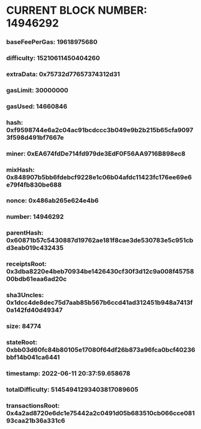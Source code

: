 # CURRENT BLOCK NUMBER: 14946292

### baseFeePerGas: 19618975680
### difficulty: 15210611450404260
### extraData: 0x75732d77657374312d31
### gasLimit: 30000000
### gasUsed: 14660846
### hash: 0xf9598744e6a2c04ac91bcdccc3b049e9b2b215b65cfa90973f598d491bf7667e
### miner: 0xEA674fdDe714fd979de3EdF0F56AA9716B898ec8
### mixHash: 0x848907b5bb6fdebcf9228e1c06b04afdc11423fc176ee69e6e79f4fb830be688
### nonce: 0x486ab265e624e4b6
### number: 14946292
### parentHash: 0x60871b57c5430887d19762ae181f8cae3de530783e5c951cbd3eab019c432435
### receiptsRoot: 0x3dba8220e4beb70934be1426430cf30f3d12c9a008f4575800bdb61eaa6ad20c
### sha3Uncles: 0x1dcc4de8dec75d7aab85b567b6ccd41ad312451b948a7413f0a142fd40d49347
### size: 84774
### stateRoot: 0xbb03d60fc84b80105e17080f64df26b873a96fca0bcf40236bbf14b041ca6441
### timestamp: 2022-06-11 20:37:59.658678
### totalDifficulty: 51454941293403817089605
### transactionsRoot: 0x4a2ad8720e6dc1e75442a2c0491d05b683510cb066cce08193caa21b36a331c6
